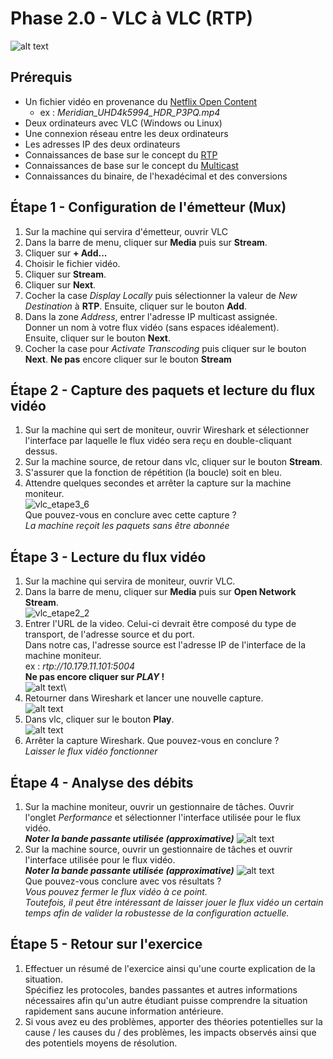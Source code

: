 # Phase 2.0 - VLC à VLC (RTP)
![alt text](./img/Phase_1_S1.0_topologie.png)

## Prérequis
- Un fichier vidéo en provenance du [Netflix Open Content](https://opencontent.netflix.com/)
    - ex : *Meridian_UHD4k5994_HDR_P3PQ.mp4*
- Deux ordinateurs avec VLC (Windows ou Linux)
- Une connexion réseau entre les deux ordinateurs
- Les adresses IP des deux ordinateurs
- Connaissances de base sur le concept du [RTP](https://en.wikipedia.org/wiki/Real-time_Transport_Protocol)
- Connaissances de base sur le concept du [Multicast](https://fr.wikipedia.org/wiki/Multicast)
- Connaissances du binaire, de l'hexadécimal et des conversions

## Étape 1 - Configuration de l'émetteur (Mux)
1. Sur la machine qui servira d'émetteur, ouvrir VLC
2. Dans la barre de menu, cliquer sur **Media** puis sur **Stream**.
3. Cliquer sur **+ Add...**
4. Choisir le fichier vidéo.
5. Cliquer sur **Stream**.
6. Cliquer sur **Next**.
7. Cocher la case *Display Locally* puis sélectionner la valeur de *New Destination* à **RTP**.
Ensuite, cliquer sur le bouton **Add**.
8. Dans la zone *Address*, entrer l'adresse IP multicast assignée.\
Donner un nom à votre flux vidéo (sans espaces idéalement).\
Ensuite, cliquer sur le bouton **Next**.
9. Cocher la case pour *Activate Transcoding* puis cliquer sur le bouton **Next**.
**Ne pas** encore cliquer sur le bouton **Stream**

## Étape 2 - Capture des paquets et lecture du flux vidéo
1. Sur la machine qui sert de moniteur, ouvrir Wireshark et sélectionner l'interface par laquelle le flux vidéo sera reçu en double-cliquant dessus.
2. Sur la machine source, de retour dans vlc, cliquer sur le bouton **Stream**.
3. S'assurer que la fonction de répétition (la boucle) soit en bleu.
4. Attendre quelques secondes et arrêter la capture sur la machine moniteur.\
![vlc_etape3_6](./img/p1.0_vlc_pic17.png)\
Que pouvez-vous en conclure avec cette capture ?\
*La machine reçoit les paquets sans être abonnée*

## Étape 3 - Lecture du flux vidéo
1. Sur la machine qui servira de moniteur, ouvrir VLC.
2. Dans la barre de menu, cliquer sur **Media** puis sur **Open Network Stream**.\
![vlc_etape2_2](./img/p1.0_vlc_pic12.png)
3. Entrer l'URL de la video. Celui-ci devrait être composé du type de transport, de l'adresse source et du port. \
Dans notre cas, l'adresse source est l'adresse IP de l'interface de la machine moniteur.\
ex : *rtp://10.179.11.101:5004*\
**Ne pas encore cliquer sur *PLAY* !**\
![alt text](./img/p1.0_vlc_pic18.png)\
4. Retourner dans Wireshark et lancer une nouvelle capture.\
![alt text](./img/p1.0_ws_pic3.png)
5. Dans vlc, cliquer sur le bouton **Play**.\
![alt text](./img/p1.0_vlc_pic19.png)
6. Arrêter la capture Wireshark. Que pouvez-vous en conclure ?\
*Laisser le flux vidéo fonctionner*

## Étape 4 - Analyse des débits
1. Sur la machine moniteur, ouvrir un gestionnaire de tâches. Ouvrir l'onglet *Performance* et sélectionner l'interface utilisée pour le flux vidéo.\
***Noter la bande passante utilisée (approximative)***
![alt text](./img/p1.0_tmgr_pic1.png)
2. Sur la machine source, ouvrir un gestionnaire de tâches et ouvrir l'interface utilisée pour le flux vidéo.\
***Noter la bande passante utilisée (approximative)***
![alt text](./img/p1.0_tmgr_pic2.png)\
Que pouvez-vous conclure avec vos résultats ?\
*Vous pouvez fermer le flux vidéo à ce point. \
Toutefois, il peut être intéressant de laisser jouer le flux vidéo un certain temps afin de valider la robustesse de la configuration actuelle.*

## Étape 5 - Retour sur l'exercice
1. Effectuer un résumé de l'exercice ainsi qu'une courte explication de la situation.\
Spécifiez les protocoles, bandes passantes et autres informations nécessaires afin qu'un autre étudiant puisse comprendre la situation rapidement sans aucune information antérieure.
2. Si vous avez eu des problèmes, apporter des théories potentielles sur la cause / les causes du / des problèmes, les impacts observés ainsi que des potentiels moyens de résolution.
